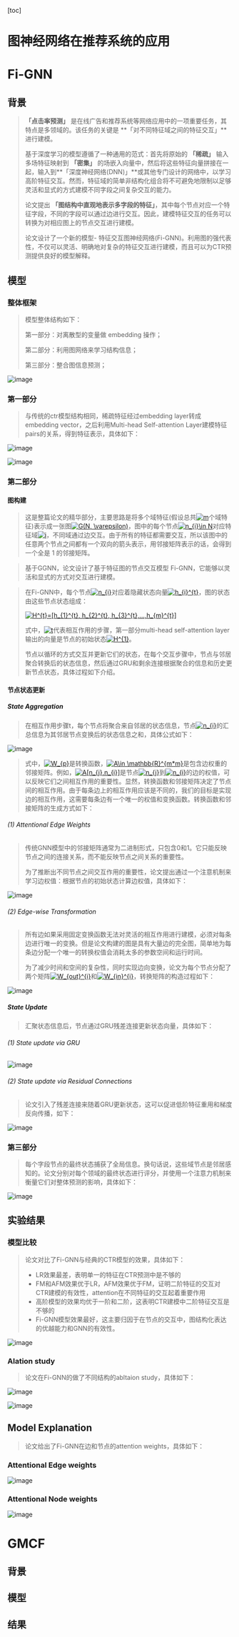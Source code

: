 [toc]

# 图神经网络在推荐系统的应用

# Fi-GNN

## 背景

> **「点击率预测」** 是在线广告和推荐系统等网络应用中的一项重要任务，其特点是多领域的。该任务的关键是 **「对不同特征域之间的特征交互」**进行建模。
>
> 基于深度学习的模型遵循了一种通用的范式：首先将原始的 **「稀疏」** 输入多场特征映射到 **「密集」** 的场嵌入向量中，然后将这些特征向量拼接在一起，输入到**「深度神经网络(DNN)」**或其他专门设计的网络中，以学习高阶特征交互。然而，特征域的简单非结构化组合将不可避免地限制以足够灵活和显式的方式建模不同字段之间复杂交互的能力。
>
> 论文提出 **「图结构中直观地表示多字段的特征」**，其中每个节点对应一个特征字段，不同的字段可以通过边进行交互。因此，建模特征交互的任务可以转换为对相应图上的节点交互进行建模。
>
> 论文设计了一个新的模型- 特征交互图神经网络(Fi-GNN)。利用图的强代表性，不仅可以灵活、明确地对复杂的特征交互进行建模，而且可以为CTR预测提供良好的模型解释。

## 模型

### 整体框架

> 模型整体结构如下：
>
> 第一部分：对离散型的变量做 embedding 操作；
>
> 第二部分：利用图网络来学习结构信息；
>
> 第三部分：整合图信息预测；


![image](https://github.com/ShaoQiBNU/GNN4Rec/blob/main/img/1.png)

### 第一部分

> 与传统的ctr模型结构相同，稀疏特征经过embedding layer转成embedding vector，之后利用Multi-head Self-attention Layer建模特征pairs的关系，得到特征表示，具体如下：

![image](https://github.com/ShaoQiBNU/GNN4Rec/blob/main/img/2.jpg)

![image](https://github.com/ShaoQiBNU/GNN4Rec/blob/main/img/3.jpg)

### 第二部分

#### 图构建

> 这是整篇论文的精华部分，主要思路是将多个域特征(假设总共<a href="https://www.codecogs.com/eqnedit.php?latex=m" target="_blank"><img src="https://latex.codecogs.com/svg.latex?m" title="m" /></a>个域特征)表示成一张图<a href="https://www.codecogs.com/eqnedit.php?latex=G(N,&space;\varepsilon)" target="_blank"><img src="https://latex.codecogs.com/svg.latex?G(N,&space;\varepsilon)" title="G(N, \varepsilon)" /></a>，图中的每个节点<a href="https://www.codecogs.com/eqnedit.php?latex=n_{i}\in&space;N" target="_blank"><img src="https://latex.codecogs.com/svg.latex?n_{i}\in&space;N" title="n_{i}\in N" /></a>对应特征域<a href="https://www.codecogs.com/eqnedit.php?latex=i" target="_blank"><img src="https://latex.codecogs.com/svg.latex?i" title="i" /></a>，不同域通过边交互。由于所有的特征都需要交互，所以该图中的任意两个节点之间都有一个双向的箭头表示，用邻接矩阵表示的话，会得到一个全是 1 的邻接矩阵。

> 基于GGNN，论文设计了基于特征图的节点交互模型 Fi-GNN，它能够以灵活和显式的方式对交互进行建模。

> 在Fi-GNN中，每个节点<a href="https://www.codecogs.com/eqnedit.php?latex=n_{i}" target="_blank"><img src="https://latex.codecogs.com/svg.latex?n_{i}" title="n_{i}" /></a>对应着隐藏状态向量<a href="https://www.codecogs.com/eqnedit.php?latex=h_{i}^{t}" target="_blank"><img src="https://latex.codecogs.com/svg.latex?h_{i}^{t}" title="h_{i}^{t}" /></a>，图的状态由这些节点状态组成：
>
> <a href="https://www.codecogs.com/eqnedit.php?latex=H^{t}=[h_{1}^{t},&space;h_{2}^{t},&space;h_{3}^{t},...,h_{m}^{t}]" target="_blank"><img src="https://latex.codecogs.com/svg.latex?H^{t}=[h_{1}^{t},&space;h_{2}^{t},&space;h_{3}^{t},...,h_{m}^{t}]" title="H^{t}=[h_{1}^{t}, h_{2}^{t}, h_{3}^{t},...,h_{m}^{t}]" /></a>
>
> 式中，<a href="https://www.codecogs.com/eqnedit.php?latex=t" target="_blank"><img src="https://latex.codecogs.com/svg.latex?t" title="t" /></a>代表相互作用的步骤，第一部分multi-head self-attention layer输出的向量是节点的初始状态<a href="https://www.codecogs.com/eqnedit.php?latex=H^{1}" target="_blank"><img src="https://latex.codecogs.com/svg.latex?H^{1}" title="H^{1}" /></a>。
>
> 节点以循环的方式交互并更新它们的状态，在每个交互步骤中，节点与邻居聚合转换后的状态信息，然后通过GRU和剩余连接根据聚合的信息和历史更新节点状态，具体过程如下介绍。

#### 节点状态更新

##### State Aggregation

> 在相互作用步骤t，每个节点将聚合来自邻居的状态信息，节点<a href="https://www.codecogs.com/eqnedit.php?latex=n_{i}" target="_blank"><img src="https://latex.codecogs.com/svg.latex?n_{i}" title="n_{i}" /></a>的汇总信息为其邻居节点变换后的状态信息之和，具体公式如下：

![image](https://github.com/ShaoQiBNU/GNN4Rec/blob/main/img/4.jpg)

> 式中，<a href="https://www.codecogs.com/eqnedit.php?latex=W_{p}" target="_blank"><img src="https://latex.codecogs.com/svg.latex?W_{p}" title="W_{p}" /></a>是转换函数，<a href="https://www.codecogs.com/eqnedit.php?latex=A\in&space;\mathbb{R}^{m*m}" target="_blank"><img src="https://latex.codecogs.com/svg.latex?A\in&space;\mathbb{R}^{m*m}" title="A\in \mathbb{R}^{m*m}" /></a>是包含边权重的邻接矩阵。例如，<a href="https://www.codecogs.com/eqnedit.php?latex=A[n_{j},n_{i}]" target="_blank"><img src="https://latex.codecogs.com/svg.latex?A[n_{j},n_{i}]" title="A[n_{j},n_{i}]" /></a>是节点<a href="https://www.codecogs.com/eqnedit.php?latex=n_{j}" target="_blank"><img src="https://latex.codecogs.com/svg.latex?n_{j}" title="n_{j}" /></a>到<a href="https://www.codecogs.com/eqnedit.php?latex=n_{i}" target="_blank"><img src="https://latex.codecogs.com/svg.latex?n_{i}" title="n_{i}" /></a>的边的权值，可以反映它们之间相互作用的重要性。显然，转换函数和邻接矩阵决定了节点间的相互作用。由于每条边上的相互作用应该是不同的，我们的目标是实现边的相互作用，这需要每条边有一个唯一的权值和变换函数。转换函数和邻接矩阵的生成方式如下：

###### (1) Attentional Edge Weights

> 传统GNN模型中的邻接矩阵通常为二进制形式，只包含0和1。它只能反映节点之间的连接关系，而不能反映节点之间关系的重要性。
>
> 为了推断出不同节点之间交互作用的重要性，论文提出通过一个注意机制来学习边权值：根据节点的初始状态计算边权值，具体如下：

![image](https://github.com/ShaoQiBNU/GNN4Rec/blob/main/img/5.jpg)

###### (2) Edge-wise Transformation

> 所有边如果采用固定变换函数无法对灵活的相互作用进行建模，必须对每条边进行唯一的变换。但是论文构建的图是具有大量边的完全图，简单地为每条边分配一个唯一的转换权值会消耗太多的参数空间和运行时间。
>
> 为了减少时间和空间的复杂性，同时实现边向变换，论文为每个节点分配了两个矩阵<a href="https://www.codecogs.com/eqnedit.php?latex=W_{out}^{i}" target="_blank"><img src="https://latex.codecogs.com/svg.latex?W_{out}^{i}" title="W_{out}^{i}" /></a>和<a href="https://www.codecogs.com/eqnedit.php?latex=W_{in}^{i}" target="_blank"><img src="https://latex.codecogs.com/svg.latex?W_{in}^{i}" title="W_{in}^{i}" /></a>，转换矩阵的构造过程如下：

![image](https://github.com/ShaoQiBNU/GNN4Rec/blob/main/img/6.jpg)

##### State Update

> 汇聚状态信息后，节点通过GRU残差连接更新状态向量，具体如下：

###### (1) State update via GRU

![image](https://github.com/ShaoQiBNU/GNN4Rec/blob/main/img/7.jpg)

###### (2) State update via Residual Connections

> 论文引入了残差连接来随着GRU更新状态，这可以促进低阶特征重用和梯度反向传播，如下：

![image](https://github.com/ShaoQiBNU/GNN4Rec/blob/main/img/8.jpg)

### 第三部分

> 每个字段节点的最终状态捕获了全局信息。换句话说，这些域节点是邻居感知的。论文分别对每个领域的最终状态进行评分，并使用一个注意力机制来衡量它们对整体预测的影响，具体如下：

![image](https://github.com/ShaoQiBNU/GNN4Rec/blob/main/img/9.jpg)

## 实验结果

### 模型比较

> 论文对比了Fi-GNN与经典的CTR模型的效果，具体如下：
>
> - LR效果最差，表明单一的特征在CTR预测中是不够的
> - FM和AFM效果优于LR，AFM效果优于FM，证明二阶特征的交互对CTR建模的有效性，attention在不同特征的交互起着重要作用
> - 高阶模型的效果均优于一阶和二阶，这表明CTR建模中二阶特征交互是不够的
> - Fi-GNN模型效果最好，这主要归因于在节点的交互中，图结构化表达的优越能力和GNN的有效性。

![image](https://github.com/ShaoQiBNU/GNN4Rec/blob/main/img/10.jpg)

### Alation study

> 论文在Fi-GNN的做了不同结构的abltaion study，具体如下：

![image](https://github.com/ShaoQiBNU/GNN4Rec/blob/main/img/12.jpg)

![image](https://github.com/ShaoQiBNU/GNN4Rec/blob/main/img/11.jpg)

## Model Explanation

> 论文给出了Fi-GNN在边和节点的attention weights，具体如下：

### Attentional Edge weights

![image](https://github.com/ShaoQiBNU/GNN4Rec/blob/main/img/13.jpg)


### Attentional Node weights


![image](https://github.com/ShaoQiBNU/GNN4Rec/blob/main/img/14.jpg)





# GMCF

## 背景



## 模型



## 结果

